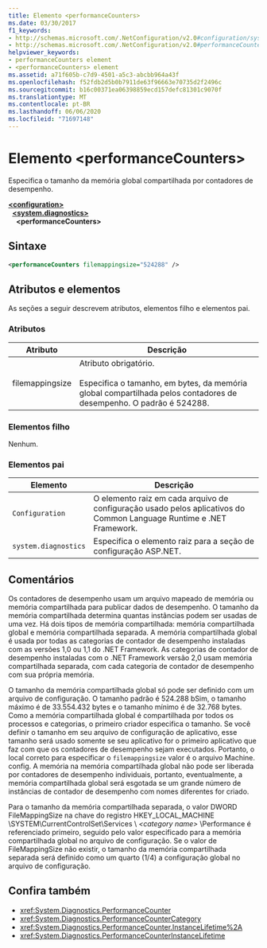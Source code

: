 ```yaml
---
title: Elemento <performanceCounters>
ms.date: 03/30/2017
f1_keywords:
- http://schemas.microsoft.com/.NetConfiguration/v2.0#configuration/system.diagnostics/performanceCounters
- http://schemas.microsoft.com/.NetConfiguration/v2.0#performanceCounters
helpviewer_keywords:
- performanceCounters element
- <performanceCounters> element
ms.assetid: a71f605b-c7d9-4501-a5c3-abcbb964a43f
ms.openlocfilehash: f52fdb2d5b0b7911de63f96663e70735d2f2496c
ms.sourcegitcommit: b16c00371ea06398859ecd157defc81301c9070f
ms.translationtype: MT
ms.contentlocale: pt-BR
ms.lasthandoff: 06/06/2020
ms.locfileid: "71697148"
---
```

# <a name="performancecounters-element"></a>Elemento \<performanceCounters>

Especifica o tamanho da memória global compartilhada por contadores de desempenho.

[**\<configuration>**](../configuration-element.md)  
&nbsp;&nbsp;[**\<system.diagnostics>**](system-diagnostics-element.md)  
&nbsp;&nbsp;&nbsp;&nbsp;**\<performanceCounters>**  

## <a name="syntax"></a>Sintaxe

```xml
<performanceCounters filemappingsize="524288" />
```

## <a name="attributes-and-elements"></a>Atributos e elementos

As seções a seguir descrevem atributos, elementos filho e elementos pai.

### <a name="attributes"></a>Atributos

|Atributo|Descrição|
|---------------|-----------------|
|filemappingsize|Atributo obrigatório.<br /><br /> Especifica o tamanho, em bytes, da memória global compartilhada pelos contadores de desempenho. O padrão é 524288.|

### <a name="child-elements"></a>Elementos filho

Nenhum.

### <a name="parent-elements"></a>Elementos pai

|Elemento|Descrição|
|-------------|-----------------|
|`Configuration`|O elemento raiz em cada arquivo de configuração usado pelos aplicativos do Common Language Runtime e .NET Framework.|
|`system.diagnostics`|Especifica o elemento raiz para a seção de configuração ASP.NET.|

## <a name="remarks"></a>Comentários

Os contadores de desempenho usam um arquivo mapeado de memória ou memória compartilhada para publicar dados de desempenho.  O tamanho da memória compartilhada determina quantas instâncias podem ser usadas de uma vez.  Há dois tipos de memória compartilhada: memória compartilhada global e memória compartilhada separada.  A memória compartilhada global é usada por todas as categorias de contador de desempenho instaladas com as versões 1,0 ou 1,1 do .NET Framework.  As categorias de contador de desempenho instaladas com o .NET Framework versão 2,0 usam memória compartilhada separada, com cada categoria de contador de desempenho com sua própria memória.

O tamanho da memória compartilhada global só pode ser definido com um arquivo de configuração.  O tamanho padrão é 524.288 bSim, o tamanho máximo é de 33.554.432 bytes e o tamanho mínimo é de 32.768 bytes.  Como a memória compartilhada global é compartilhada por todos os processos e categorias, o primeiro criador especifica o tamanho.  Se você definir o tamanho em seu arquivo de configuração de aplicativo, esse tamanho será usado somente se seu aplicativo for o primeiro aplicativo que faz com que os contadores de desempenho sejam executados.  Portanto, o local correto para especificar o `filemappingsize` valor é o arquivo Machine. config.  A memória na memória compartilhada global não pode ser liberada por contadores de desempenho individuais, portanto, eventualmente, a memória compartilhada global será esgotada se um grande número de instâncias de contador de desempenho com nomes diferentes for criado.

Para o tamanho da memória compartilhada separada, o valor DWORD FileMappingSize na chave do registro HKEY_LOCAL_MACHINE \SYSTEM\CurrentControlSet\Services \\ *\<category name>* \Performance é referenciado primeiro, seguido pelo valor especificado para a memória compartilhada global no arquivo de configuração. Se o valor de FileMappingSize não existir, o tamanho da memória compartilhada separada será definido como um quarto (1/4) a configuração global no arquivo de configuração.

## <a name="see-also"></a>Confira também

- <xref:System.Diagnostics.PerformanceCounter>
- <xref:System.Diagnostics.PerformanceCounterCategory>
- <xref:System.Diagnostics.PerformanceCounter.InstanceLifetime%2A>
- <xref:System.Diagnostics.PerformanceCounterInstanceLifetime>
